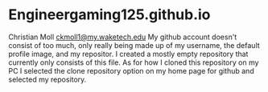 # Engineergaming125.github.io

Christian Moll
ckmoll1@my.waketech.edu
My github account doesn't consist of too much, only really being made up of my username, the default profile image, and my repositor.
I created a mostly empty repository that currently only consists of this file.
As for how I cloned this repository on my PC I selected the clone repository option on my home page for github and selected my repository.